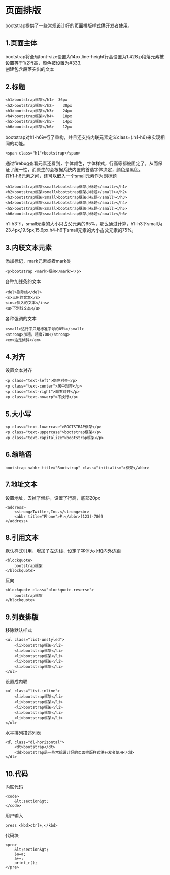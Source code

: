 # 页面排版 #
bootstrap提供了一些常规设计好的页面排版样式供开发者使用。
## 1.页面主体 ##
bootstrap将全局font-size设置为14px,line-height行高设置为1.428.p段落元素被设置等于1/2行高，颜色被设置为#333.  
创建包含段落突出的文本
## 2.标题 ##


	<h1>bootstrap框架</h1>  36px 
	<h2>bootstrap框架</h2>	30px
	<h3>bootstrap框架</h3> 	24px
	<h4>bootstrap框架</h4>	18px
	<h5>bootstrap框架</h5>	14px
	<h6>bootstrap框架</h6>	12px

bootstrap对h1-h6进行了重构，并且还支持内联元素定义class=(.h1-h6)来实现相同的功能。  

	<span class="h1">bootstrap</span>

通过firebug查看元素还看到，字体颜色，字体样式，行高等都被固定了，从而保证了统一性，而原生的会根据系统内置的首选字体决定，颜色是黑色。  
在h1-h6元素之间，还可以嵌入一个small元素作为副标题  

	<h1>bootstrap框架<small>bootstrap框架小标题</small></h1>
	<h2>bootstrap框架<small>bootstrap框架小标题</small></h2>
	<h3>bootstrap框架<small>bootstrap框架小标题</small></h3>
	<h4>bootstrap框架<small>bootstrap框架小标题</small></h4>
	<h5>bootstrap框架<small>bootstrap框架小标题</small></h5>
	<h6>bootstrap框架<small>bootstrap框架小标题</small></h6>

h1-h3下，small元素的大小只占父元素的65%，那么通过计算，h1-h3下small为23.4px,19.5px,15.6px.h4-h6下small元素的大小占父元素的75%。
## 3.内联文本元素 ##
添加标记，mark元素或者mark类
	
	<p>bootstrap <mark>框架</mark></p>

各种加线条的文本

	<del>删除线</del>
	<s>无用的文本</s>
	<ins>插入的文本</ins>
	<u>下划线文本</u>

各种强调的文本

	<small>这行字只是标准字号的85%</small>
	<strong>加粗，粗度700</strong>
	<em>这是倾斜</em>

## 4.对齐 ##
设置文本对齐

	<p class="text-left">向左对齐</p>
	<p class="text-center">居中对齐</p>
	<p class="text-right">向右对齐</p>
	<p class="text-nowarp">不换行</p>

## 5.大小写 ##

	<p class="text-lowercase">BOOTSTRAP框架</p>
	<p class="text-uppercase">bootstrap框架</p>
	<p class="text-capitalize">bootstrap框架</p>

## 6.缩略语 ##

	bootstrap <abbr title="Bootstrap" class="initialism">框架</abbr>

## 7.地址文本 ##
设置地址，去掉了倾斜，设置了行高，底部20px

	<address>
		<strong>Twitter,Inc.</strong><br>
		<abbr title="Phone">P:</abbr>(123)-7869
	</address>

## 8.引用文本 ##
默认样式引用，增加了左边线，设定了字体大小和内外边距

	<blockquote>
		bootstrap框架
	</blockquote>

反向

	<blockquote class="blockquote-reverse">
		bootstrap框架
	</blockquote>

## 9.列表排版 ##
移除默认样式

	<ul class="list-unstyled">
		<li>bootstrap框架</li>
		<li>bootstrap框架</li>
		<li>bootstrap框架</li>
		<li>bootstrap框架</li>
		<li>bootstrap框架</li>
	</ul>

设置成内联

	<ul class="list-inline">
		<li>bootstrap框架</li>
		<li>bootstrap框架</li>
		<li>bootstrap框架</li>
		<li>bootstrap框架</li>
		<li>bootstrap框架</li>
	</ul>

水平排列描述列表

	<dl class="dl-horizontal">
		<dt>bootstrap</dt>
		<dd>bootstrap是一些常规设计好的页面排版样式供开发者使用</dd>
	</dl>

## 10.代码 ##
内联代码

	<code>
		&lt;section&gt;
	</code>

用户输入


	press <kbd>ctrl+,</kbd>
	

代码块

	<pre>
		&lt;section&gt;
		$a=a;
		a++;
		print_r();
	</pre>